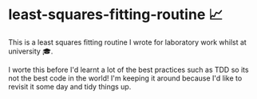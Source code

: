 # least-squares-fitting-routine :chart_with_upwards_trend:

This is a least squares fitting routine I wrote for laboratory work whilst at university :mortar_board:.

I worte this before I'd learnt a lot of the best practices such as TDD so its not the best code in the world!
I'm keeping it around because I'd like to revisit it some day and tidy things up. 

